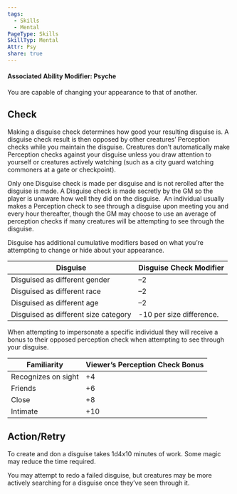 ```yaml
---
tags:
  - Skills
  - Mental
PageType: Skills
SkillTyp: Mental
Attr: Psy
share: true
---
```

#### Associated Ability Modifier: Psyche
You are capable of changing your appearance to that of another.
## Check

Making a disguise check determines how good your resulting disguise is. A disguise check result is then opposed by other creatures’ Perception checks while you maintain the disguise. Creatures don’t automatically make Perception checks against your disguise unless you draw attention to yourself or creatures actively watching (such as a city guard watching commoners at a gate or checkpoint).

Only one Disguise check is made per disguise and is not rerolled after the disguise is made. A Disguise check is made secretly by the GM so the player is unaware how well they did on the disguise.  An individual usually makes a Perception check to see through a disguise upon meeting you and every hour thereafter, though the GM may choose to use an average of perception checks if many creatures will be attempting to see through the disguise.

Disguise has additional cumulative modifiers based on what you’re attempting to change or hide about your appearance.


|Disguise|Disguise Check Modifier|
|---|---|
|Disguised as different gender|–2|
|Disguised as different race|–2|
|Disguised as different age|–2|
|Disguised as different size category|-10 per size difference.|

When attempting to impersonate a specific individual they will receive a bonus to their opposed perception check when attempting to see through your disguise.


|Familiarity|Viewer’s Perception Check Bonus|
|---|---|
|Recognizes on sight|+4|
|Friends|+6|
|Close|+8|
|Intimate|+10|

## Action/Retry

To create and don a disguise takes 1d4x10 minutes of work. Some magic may reduce the time required.

You may attempt to redo a failed disguise, but creatures may be more actively searching for a disguise once they’ve seen through it.